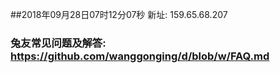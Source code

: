 ##2018年09月28日07时12分07秒 新址: 159.65.68.207
### 兔友常见问题及解答: https://github.com/wanggonging/d/blob/w/FAQ.md
